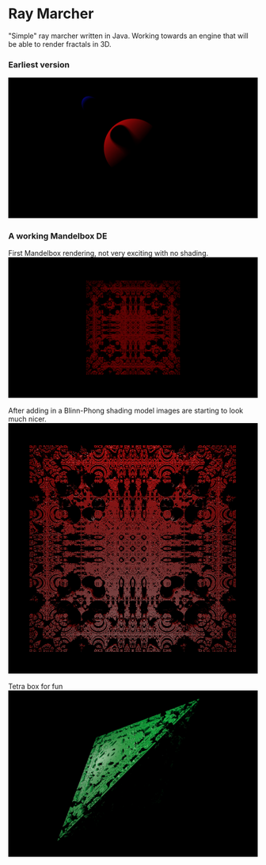 # Ray Marcher
 "Simple" ray marcher written in Java. Working towards an engine that will be able to render fractals in 3D.
 
 ### Earliest version
 ![first_image](/res/Image1.png)

 ### A working Mandelbox DE
 First Mandelbox rendering, not very exciting with no shading.
 ![first_fractal](/res/Image2.png)

 After adding in a Blinn-Phong shading model images are starting to look much nicer.
 ![shaded](/res/blinn-phong.png)

 Tetra box for fun
 ![tetra](/res/tetra.png)
